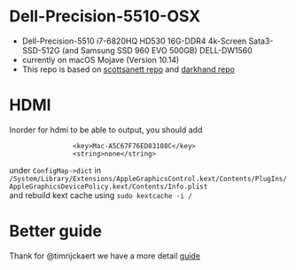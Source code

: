 # Dell-Precision-5510-OSX
* Dell-Precision-5510 i7-6820HQ HD530 16G-DDR4 4k-Screen Sata3-SSD-512G (and Samsung SSD 960 EVO 500GB) DELL-DW1560  
* currently on macOS Mojave (Version 10.14)
* This repo is based on
[scottsanett repo](https://github.com/scottsanett/M5510-4K-High-Sierra-Installation) and 
[darkhand repo](https://github.com/darkhandz/XPS-9550-Mojave)

# HDMI
Inorder for hdmi to be able to output, you should add   
```
				<key>Mac-A5C67F76ED83108C</key>
				<string>none</string>
```  
under `ConfigMap->dict` in `/System/Library/Extensions/AppleGraphicsControl.kext/Contents/PlugIns/AppleGraphicsDevicePolicy.kext/Contents/Info.plist`  
and rebuild kext cache using 
`sudo kextcache -i /`  

# Better guide
Thank for @timrijckaert we have a more detail [guide](https://github.com/timrijckaert/hackintosh-precision-5510)
